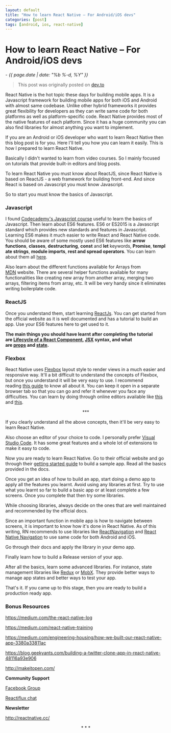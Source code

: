 ```yaml
---
layout: default
title: "How to learn React Native – For Android/iOS devs"
categories: [post]
tags: [android, ios, react-native]
---
```


# How to learn React Native – For Android/iOS devs
*- {{ page.date | date: "%b %-d, %Y" }}*

<blockquote>This post was originally posted on <a href="https://dev.to/srijith_un/how-to-learn-react-native---for-androidios-devs-2mj" target="_blank" rel="noopener">dev.to</a></blockquote>
React Native is the hot topic these days for building mobile apps. It is a Javascript framework for building mobile apps for both iOS and Android with almost same codebase. Unlike other hybrid frameworks it provides great flexibility for developers as they can write same code for both platforms as well as platform-specific code. React Native provides most of the native features of each platform. Since it has a huge community you can also find libraries for almost anything you want to implement.

If you are an Android or iOS developer who want to learn React Native then this blog post is for you. Here I'll tell you how you can learn it easily. This is how I prepared to learn React Native.

Basically I didn't wanted to learn from video courses. So I mainly focused on tutorials that provide built-in editors and blog posts.

To learn React Native you must know about ReactJS, since React Native is based on ReactJS - a web framework for building front-end. And since React is based on Javascript you must know Javascript.

So to start you must know the basics of Javascript.
<h3>Javascript</h3>
I found <a href="https://www.codecademy.com/learn/introduction-to-javascript" target="_blank" rel="noopener">Codecademy's Javascript course</a> useful to learn the basics of Javascript.
Then learn about ES6 features. ES6 or ES2015 is a Javascript standard which provides new standards and features in Javascript. Learning ES6 makes it much easier to write React and React Native code.
You should be aware of some mostly used ES6 features like <strong>arrow functions</strong>, <strong>classes</strong>, <strong>destructuring</strong>, <strong>const</strong> and <strong>let</strong> keywords, <strong>Promise</strong>, <strong>template strings</strong>, <strong>module imports</strong>, <strong>rest and spread operators</strong>. You can learn about them all <a href="https://babeljs.io/learn-es2015/#es6features" target="_blank" rel="noopener">here</a>.

Also learn about the different functions available for Arrays from <a href="https://developer.mozilla.org/en-US/docs/Web/JavaScript/Reference/Global_Objects/Array" target="_blank" rel="noopener">MDN</a> website. There are several helper functions available for many functionalities like creating new array from another array, merging two arrays, filtering items from array, etc. It will be very handy since it eliminates writing boilerplate code.
<h3>ReactJS</h3>
Once you understand them, start learning <a href="https://reactjs.org/" target="_blank" rel="noopener">ReactJs</a>. You can get started from the official website as it is well documented and has a tutorial to build an app. Use your ES6 features here to get used to it.

<strong>The main things you should have learnt after completing the tutorial are <a href="https://reactjs.org/docs/react-component.html#the-component-lifecycle" target="_blank" rel="noopener">Lifecycle of a React Component</a>, <a href="https://reactjs.org/docs/introducing-jsx.html" target="_blank" rel="noopener">JSX</a> syntax, and what are <a href="https://reactjs.org/docs/components-and-props.html#props-are-read-only" target="_blank" rel="noopener">props</a> and <a href="https://reactjs.org/docs/state-and-lifecycle.html" target="_blank" rel="noopener">state</a>.</strong>
<h3>Flexbox</h3>
React Native uses <a href="http://facebook.github.io/react-native/docs/flexbox.html" target="_blank" rel="noopener">Flexbox</a> layout style to render views in a much easier and responsive way. It'll a bit difficult to understand the concepts of Flexbox, but once you understand it will be very easy to use. I recommend reading <a href="https://medium.freecodecamp.org/understanding-flexbox-everything-you-need-to-know-b4013d4dc9af" target="_blank" rel="noopener">this guide</a> to know all about it. You can keep it open in a separate browser tab so that you can go and refer it whenever you face any difficulties. You can learn by doing through online editors available like <a href="http://flexbox.buildwithreact.com/" target="_blank" rel="noopener">this</a> and <a href="http://bennettfeely.com/flexplorer/" target="_blank" rel="noopener">this</a>.
<p style="text-align:center;">***</p>
If you clearly understand all the above concepts, then it'll be very easy to learn React Native.

Also choose an editor of your choice to code. I personally prefer <a href="https://code.visualstudio.com/" target="_blank" rel="noopener">Visual Studio Code</a>. It has some great features and a whole lot of extensions to make it easy to code.

Now you are ready to learn React Native. Go to their official website and go through their <a href="http://facebook.github.io/react-native/docs/getting-started.html" target="_blank" rel="noopener">getting started guide</a> to build a sample app. Read all the basics provided in the docs.

Once you get an idea of how to build an app, start doing a demo app to apply all the features you learnt. Avoid using any libraries at first. Try to use what you learnt so far to build a basic app or at least complete a few screens. Once you complete that then try some libraries.

While choosing libraries, always decide on the ones that are well maintained and recommended by the official docs.

Since an important function in mobile app is how to navigate between screens, it is important to know how it's done in React Native. As of this writing, RN recommends to use libraries like <a href="https://reactnavigation.org/" target="_blank" rel="noopener">ReactNavigation</a> and <a href="https://github.com/wix/react-native-navigation" target="_blank" rel="noopener">React Native Navigation</a> to use same code for both Android and iOS.

Go through their docs and apply the library in your demo app.

Finally learn how to build a Release version of your app.

After all the basics, learn some advanced libraries. For instance, state management libraries like <a href="http://redux.js.org/" target="_blank" rel="noopener">Redux</a> or <a href="https://mobx.js.org/" target="_blank" rel="noopener">MobX</a>. They provide better ways to manage app states and better ways to test your app.

That's it. If you came up to this stage, then you are ready to build a production ready app.
<h3>Bonus Resources</h3>
<a href="https://medium.com/the-react-native-log" target="_blank" rel="noopener">https://medium.com/the-react-native-log</a>

<a href="https://medium.com/react-native-training" target="_blank" rel="noopener">https://medium.com/react-native-training</a>

<a href="https://medium.com/engineering-housing/how-we-built-our-react-native-app-3380a33811ac" target="_blank" rel="noopener">https://medium.com/engineering-housing/how-we-built-our-react-native-app-3380a33811ac</a>

<a href="https://blog.geekyants.com/building-a-twitter-clone-app-in-react-native-48116a93e906" target="_blank" rel="noopener">https://blog.geekyants.com/building-a-twitter-clone-app-in-react-native-48116a93e906</a>

<a href="http://makeitopen.com/" target="_blank" rel="noopener">http://makeitopen.com/</a>

<strong>Community Support</strong>

<a href="https://www.facebook.com/groups/react.native.community" target="_blank" rel="noopener">Facebook Group</a>

<a href="https://discordapp.com/invite/0ZcbPKXt5bZjGY5n" target="_blank" rel="noopener">Reactiflux chat</a>

<strong>Newsletter</strong>

<a href="http://reactnative.cc/" target="_blank" rel="noopener">http://reactnative.cc/</a>
<p style="text-align:center;">* * *</p>